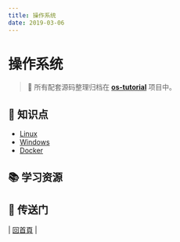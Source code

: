 ```yaml
---
title: 操作系统
date: 2019-03-06
---
```


# 操作系统

> :dart: 所有配套源码整理归档在 [**os-tutorial**](https://github.com/dunwu/os-tutorial) 项目中。

## :memo: 知识点

- [Linux](linux)
- [Windows](windows)
- [Docker](docker)

## :books: 学习资源

## :door: 传送门

| [回首頁](https://github.com/dunwu/notes) |
